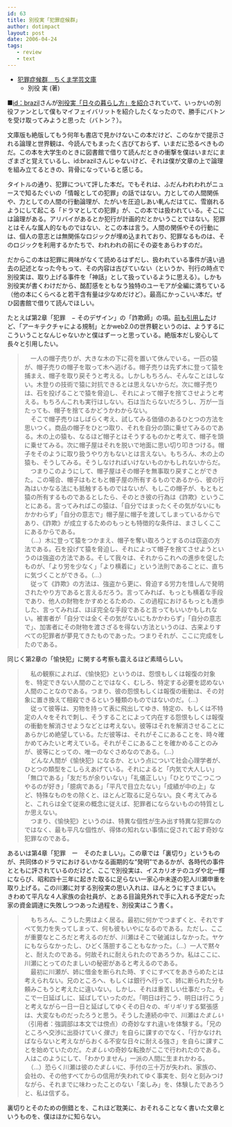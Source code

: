 ```yaml
---
id: 63
title: 別役実「犯罪症候群」
author: dotimpact
layout: post
date: 2006-04-24
tags:
   - review
   - text
---
```

  * [犯罪症候群　ちくま学芸文庫][1] 
      * 別役 実 (著)

■[id：brazil][2]さんが[別役実「日々の暮らし方」を紹介][3]されていて、いっかいの別役ファンとして僕もマイフェイバリットを紹介したくなったので、勝手にバトンを受け取ってみようと思った（バトン？）。

<!--more-->

文庫版も絶版してもう何年も書店で見かけないこの本だけど、このなかで提示される論理と世界観は、今読んでもまったく古びておらず、いまだに恐るべきものだ。この本を大学生のときに図書館で借りて読んだときの衝撃を僕はいまだにまざまざと覚えているし、id:brazilさんじゃないけど、それは僕が文章の上で論理を組み立てるときの、背骨になっていると感じる。

タイトルの通り、犯罪について評した本だ。でもそれは、ふだんわれわれがニュースで知るたぐいの「情報としての犯罪」の話ではない。力としての人間関係や、力としての人間の行動論理が、たがいを圧迫しあい軋んだはてに、雪崩れるようにして起こる「ドラマとしての犯罪」が、この本では扱われている。そこには論理がある。アリバイがあるとか犯行が計画的だとかいうことではない。犯罪とはそんな属人的なものではない、とこの本は言う。人間の関係やその行動には、個人の意志とは無関係なロジックが埋め込まれており、犯罪なるものは、そのロジックを利用するかたちで、われわれの前にその姿をあらわすのだ。

だからこの本は犯罪に興味がなくて読めるはずだし、扱われている事件が遠い過去の記述となった今もって、その内容は古びていない（というか、刊行の時点で別役実は、取り上げる事件を「神話」として扱っているように思える）。しかも別役実が書くわけだから、酩酊感をともなう独特のユーモアが全編に満ちている（他の本にくらべると若干含有量は少なめだけど）。最高にかっこいい本だ。ぜひ図書館で借りて読んでほしい。

たとえば第2章「犯罪　− そのデザイン」の「詐欺師」の項。[前も引用した][4]けど、「アーキテクチャによる規制」とかweb2.0の世界観というのは、ようするにこういうことなんじゃないかと僕はずーっと思っている。絶版本だし安心して長々と引用したい。

> 　一人の帽子売りが、大きな木の下に荷を置いて休んでいる。一匹の猿が、帽子売りの帽子を取って木へ逃げる。帽子売りは先ず木に登って猿を捕まえ、帽子を取り戻そうと考える。しかしもちろん、そんなことはしない。木登りの技術で猿に対抗できるとは思えないからだ。次に帽子売りは、石を投げることで猿を脅迫し、それによって帽子を捨てさせようと考える。もちろんこれも実行はしない。石は当たらないだろうし、万が一当たっても、帽子を捨てるかどうかわからない。  
> 　そこで帽子売りはしばらく考え、試してみる価値のあるひとつの方法を思いつく。商品の帽子をひとつ取り、それを自分の頭に乗せてみるのである。木の上の猿も、なるほど帽子とはそうするものかと考えて、帽子を頭に乗せてみる。次に帽子屋はそれを脱いで地面に思い切り叩きつける。帽子をそのように取り扱うやり方もないとは言えない。もちろん、木の上の猿も、そうしてみる。そうしなければいけないものかもしれないからだ。  
> 　つまりこのようにして、帽子屋はその帽子を無事取り戻すことができた。この場合、帽子はもともと帽子屋の所有するものであるから、彼の行為はいかなる法にも抵触するものではないが、もしこの帽子が、もともと猿の所有するものであるとしたら、そのとき彼の行為は《詐欺》ということにある。言ってみればこの猿は、「自分ではまったくその気がないにもかかわらず」「自分の意志で」帽子屋に帽子を渡してしまっているからであり、《詐欺》が成立するためのもっとも特徴的な条件は、まさしくここにあるからである。  
> 　（…）木に登って猿をつかまえ、帽子を奪い取ろうとするのは窃盗の方法である。石を投げて猿を脅迫し、それによって帽子を捨てさせようというのは強盗の方法である。そして我々は、それからこれへの進歩を促したものが、「より労を少なく」「より横着に」という法則であることに、直ちに気づくことができる。（…）  
> 　従って《詐欺》の方法は、強盗から更に、脅迫する労力を惜しんで発明されたやり方であると言えるだろう。言ってみれば、もっとも横着な手段であり、他人の財物をかすめとるための、この過程におけるもっとも進歩した、言ってみれば、ほぼ完全な手段であると言ってもいいかもしれない。被害者が「自分では全くその気がないにもかかわらず」「自分の意志で」、加害者にその財物を渡さざるを得ない方法というのは、古来よりすべての犯罪者が夢見てきたものであった。つまりそれが、ここに完成をしたのである。

同じく第2章の「愉快犯」に関する考察も震えるほど素晴らしい。

> 　私の観察によれば、《愉快犯》というのは、怨恨もしくは報復の対象を、特定できない人間のことではなく、むしろ、特定する必要を認めない人間のことなのである。つまり、彼の怨恨もしくは報復の衝動は、その対象に置き換えて相殺できるという種類のものではないのだ。（…）  
> 　従って彼等は、刃物を持って表に飛出してゆき、特定の、もしくは不特定の人々をそれで刺し、そうすることによって内在する怨恨もしくは報復の衝動を解消させようなどとは考えない。彼等はそれを解消させることにあらかじめ絶望している。ただ彼等は、それがそこにあることを、時々確かめてみたいと考えている。それがそこにあることを確かめることのみが、彼等にとっての、唯一のなぐさめなのである。（…）  
> 　どんな人間が《愉快犯》になるか、という点について社会心理学者が、ひとつの類型をこしらえあげている。それによると「内気で大人しい」「無口である」「友だちが余りいない」「礼儀正しい」「ひとりでこつこつやるのが好き」「臆病である」「平凡で目立たない」「成績が中の上」など、特殊なものをの除くと、ほとんど取るに足らない。良く考えてみると、これらは全て従来の概念に従えば、犯罪者にならないものの特質としか思えない。  
> 　つまり、《愉快犯》というのは、特異な個性が生み出す特異な犯罪なのではなく、最も平凡な個性が、得体の知れない事情に促されて起す奇妙な犯罪なのである。

あるいは第4章「犯罪　ー　そのたましい」。この章では「裏切り」というものが、共同体のドラマにおけるいかなる画期的な“発明”であるかが、各時代の事件とともに評されているのだけど、ここで別役実は、イスカリオテのユダや北一輝にならび、昭和四十三年に起きた取るに足らない一家心中未遂の犯人川瀬申重を取り上げる。この川瀬に対する別役実の思い入れは、ほんとうにすさまじい。きわめて平凡な４人家族の会社員が、とある目論見外れで手に入れる予定だった家の資金調達に失敗しつつあった過程を、別役実はこう書く。

> 　もちろん、こうした男はよく居る。最初に何かでつまずくと、それですべて気力を失ってしまって、何も彼もいやになるのである。ただし、ここが重要なところだと考えるのだが、川瀬はそこで破滅はしなかった。ヤケにもならなかったし、ひどく落胆することもなかった。（…）一人で黙々と、耐えたのである。何故それに耐えられたのであろうか。私はここに、川瀬にとってのたましいの秘密があると考えるのである。  
> 　最初に川瀬が、姉に借金を断られた時、すぐにすべてをあきらめたとは考えられない。兄のところへ、もしくは銀行へ行って、姉に断られた分も頼みこもうと考えたに違いない。しかし、それは重苦しい仕事だった。そこで一日延ばしに、延ばしていったのだ。「明日は行こう、明日は行こう」と考えながら一日一日と延ばしてゆくその日々の、ギリギリする緊張感は、大変なものだったろうと思う。そうした連続の中で、川瀬は*たましい*（引用者：強調部は本文では傍点）の奇妙なすれ違いを体験する。「兄のところへ交渉に出掛けていく*強さ*」を自らに課すのでなく、「行かなければならないと考えながらおくる不安な日々に耐える強さ」を自らに課すことを始めていたのだ。*たましい*の奇妙な転換がここで行われたのである。人はこのようにして、「わかりません」一派の人間に生まれかわる。  
> 　（…）恐らく川瀬は彼の*たましい*に、手付の三十万が失われ、家族の、会社の、その他すべてからの信用が失われてゆく事実を、刻々と刻みつけながら、それまでに味わったことのない「楽しみ」を、体験したであろうと、私は信ずる。

裏切りとそのための倒錯とを、これほど耽美に、おそれることなく書いた文章というものを、僕はほかに知らない。

 [1]: http://www.amazon.co.jp/exec/obidos/ASIN/448008018X/
 [2]: http://d.hatena.ne.jp/brazil/
 [3]: http://d.hatena.ne.jp/brazil/20060418/1145349428
 [4]: http://realtimemachine.sakura.ne.jp/collisions/text/think-routine/think_22.html
